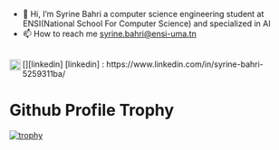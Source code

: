 - 👋 Hi, I’m Syrine Bahri a computer science engineering student at ENSI(National School For Computer Science) and specialized in AI
- 📫 How to reach me syrine.bahri@ensi-uma.tn
<!---
SyrineB11/SyrineB11 is a ✨ special ✨ repository because its `README.md` (this file) appears on your GitHub profile.
You can click the Preview link to take a look at your changes.
--->
<br />
[<img align="left" alt="Linkedin" width="20px" src="https://user-images.githubusercontent.com/78451998/197417996-27592ac4-adf9-4093-a8a2-b4715f34ed7b.png"/>][linkedin]
[linkedin] : https://www.linkedin.com/in/syrine-bahri-5259311ba/


# Github Profile Trophy

[![trophy](https://github-profile-trophy.vercel.app/?username=ryo-ma&theme=onedark)](https://github.com/ryo-ma/github-profile-trophy)

<br />
